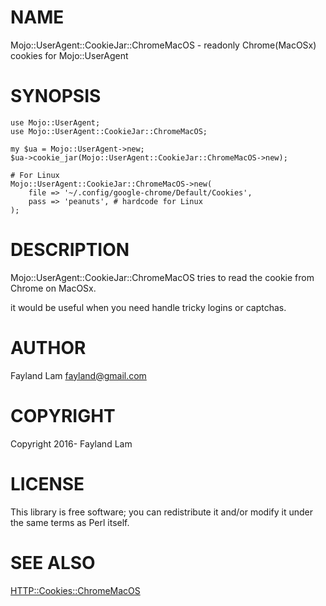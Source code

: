 # NAME

Mojo::UserAgent::CookieJar::ChromeMacOS - readonly Chrome(MacOSx) cookies for Mojo::UserAgent

# SYNOPSIS

    use Mojo::UserAgent;
    use Mojo::UserAgent::CookieJar::ChromeMacOS;

    my $ua = Mojo::UserAgent->new;
    $ua->cookie_jar(Mojo::UserAgent::CookieJar::ChromeMacOS->new);

    # For Linux
    Mojo::UserAgent::CookieJar::ChromeMacOS->new(
        file => '~/.config/google-chrome/Default/Cookies',
        pass => 'peanuts', # hardcode for Linux
    );

# DESCRIPTION

Mojo::UserAgent::CookieJar::ChromeMacOS tries to read the cookie from Chrome on MacOSx.

it would be useful when you need handle tricky logins or captchas.

# AUTHOR

Fayland Lam <fayland@gmail.com>

# COPYRIGHT

Copyright 2016- Fayland Lam

# LICENSE

This library is free software; you can redistribute it and/or modify
it under the same terms as Perl itself.

# SEE ALSO

[HTTP::Cookies::ChromeMacOS](https://metacpan.org/pod/HTTP%3A%3ACookies%3A%3AChromeMacOS)
